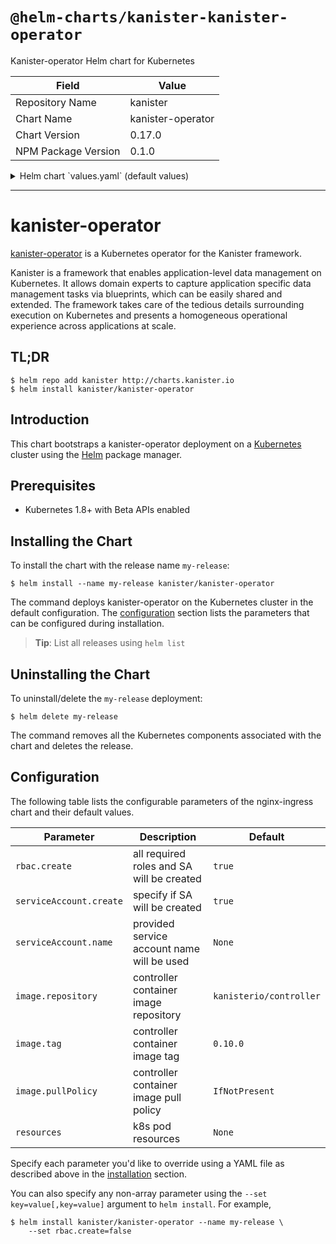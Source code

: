 # `@helm-charts/kanister-kanister-operator`

Kanister-operator Helm chart for Kubernetes

| Field               | Value             |
| ------------------- | ----------------- |
| Repository Name     | kanister          |
| Chart Name          | kanister-operator |
| Chart Version       | 0.17.0            |
| NPM Package Version | 0.1.0             |

<details>

<summary>Helm chart `values.yaml` (default values)</summary>

```yaml
# Default values for kanister-operator.
# This is a YAML-formatted file.
# Declare variables to be passed into your templates.
image:
  repository: kanisterio/controller
  tag: 0.17.0
  pullPolicy: IfNotPresent
rbac:
  create: true
serviceAccount:
  create: true
  name:

resources:
# We usually recommend not to specify default resources and to leave this as a conscious
# choice for the user. This also increases chances charts run on environments with little
# resources, such as Minikube. If you do want to specify resources, uncomment the following
# lines, adjust them as necessary, and remove the curly braces after 'resources:'.
# limits:
#  cpu: 100m
#  memory: 128Mi
# requests:
#  cpu: 100m
#  memory: 128Mi
```

</details>

---

# kanister-operator

[kanister-operator](https://github.com/kanisterio/kanister) is a Kubernetes operator for the Kanister framework.

Kanister is a framework that enables application-level data management on Kubernetes. It allows domain experts to capture application specific data management tasks via blueprints, which can be easily shared and extended. The framework takes care of the tedious details surrounding execution on Kubernetes and presents a homogeneous operational experience across applications at scale.

## TL;DR

```console
$ helm repo add kanister http://charts.kanister.io
$ helm install kanister/kanister-operator
```

## Introduction

This chart bootstraps a kanister-operator deployment on a [Kubernetes](http://kubernetes.io) cluster using the [Helm](https://helm.sh) package manager.

## Prerequisites

- Kubernetes 1.8+ with Beta APIs enabled

## Installing the Chart

To install the chart with the release name `my-release`:

```console
$ helm install --name my-release kanister/kanister-operator
```

The command deploys kanister-operator on the Kubernetes cluster in the default configuration. The [configuration](#configuration) section lists the parameters that can be configured during installation.

> **Tip**: List all releases using `helm list`

## Uninstalling the Chart

To uninstall/delete the `my-release` deployment:

```console
$ helm delete my-release
```

The command removes all the Kubernetes components associated with the chart and deletes the release.

## Configuration

The following table lists the configurable parameters of the nginx-ingress chart and their default values.

| Parameter               | Description                                | Default                 |
| ----------------------- | ------------------------------------------ | ----------------------- |
| `rbac.create`           | all required roles and SA will be created  | `true`                  |
| `serviceAccount.create` | specify if SA will be created              | `true`                  |
| `serviceAccount.name`   | provided service account name will be used | `None`                  |
| `image.repository`      | controller container image repository      | `kanisterio/controller` |
| `image.tag`             | controller container image tag             | `0.10.0`                |
| `image.pullPolicy`      | controller container image pull policy     | `IfNotPresent`          |
| `resources`             | k8s pod resources                          | `None`                  |

Specify each parameter you'd like to override using a YAML file as described above in the [installation](#installing-the-chart) section.

You can also specify any non-array parameter using the `--set key=value[,key=value]` argument to `helm install`. For example,

```console
$ helm install kanister/kanister-operator --name my-release \
    --set rbac.create=false
```
